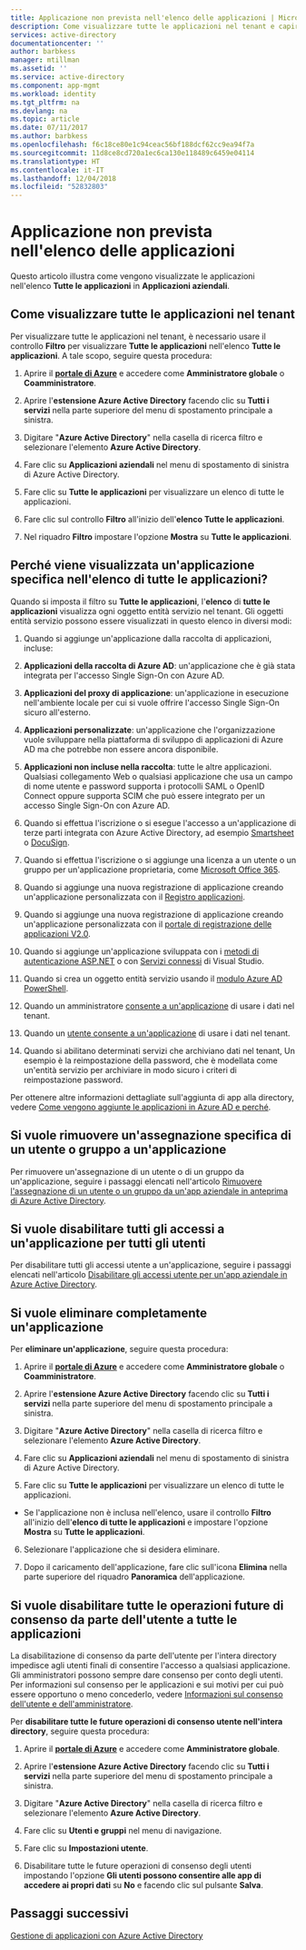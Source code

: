 ```yaml
---
title: Applicazione non prevista nell'elenco delle applicazioni | Microsoft Docs
description: Come visualizzare tutte le applicazioni nel tenant e capire come le applicazioni vengono visualizzate nell'elenco Tutte le applicazioni in Applicazioni aziendali
services: active-directory
documentationcenter: ''
author: barbkess
manager: mtillman
ms.assetid: ''
ms.service: active-directory
ms.component: app-mgmt
ms.workload: identity
ms.tgt_pltfrm: na
ms.devlang: na
ms.topic: article
ms.date: 07/11/2017
ms.author: barbkess
ms.openlocfilehash: f6c18ce80e1c94ceac56bf188dcf62cc9ea94f7a
ms.sourcegitcommit: 11d8ce8cd720a1ec6ca130e118489c6459e04114
ms.translationtype: HT
ms.contentlocale: it-IT
ms.lasthandoff: 12/04/2018
ms.locfileid: "52832803"
---
```

# <a name="unexpected-application-in-my-applications-list"></a>Applicazione non prevista nell'elenco delle applicazioni

Questo articolo illustra come vengono visualizzate le applicazioni nell'elenco **Tutte le applicazioni** in **Applicazioni aziendali**. 

## <a name="how-to-see-all-applications-in-your-tenant"></a>Come visualizzare tutte le applicazioni nel tenant

Per visualizzare tutte le applicazioni nel tenant, è necessario usare il controllo **Filtro** per visualizzare **Tutte le applicazioni** nell'elenco **Tutte le applicazioni**. A tale scopo, seguire questa procedura:

1.  Aprire il [**portale di Azure**](https://portal.azure.com/) e accedere come **Amministratore globale** o **Coamministratore**.

2.  Aprire l'**estensione Azure Active Directory** facendo clic su **Tutti i servizi** nella parte superiore del menu di spostamento principale a sinistra.

3.  Digitare "**Azure Active Directory**" nella casella di ricerca filtro e selezionare l'elemento **Azure Active Directory**.

4.  Fare clic su **Applicazioni aziendali** nel menu di spostamento di sinistra di Azure Active Directory.

5.  Fare clic su **Tutte le applicazioni** per visualizzare un elenco di tutte le applicazioni.

6.  Fare clic sul controllo **Filtro** all'inizio dell'**elenco Tutte le applicazioni**.

7.  Nel riquadro **Filtro** impostare l'opzione **Mostra** su **Tutte le applicazioni**.

## <a name="why-does-a-specific-application-appear-in-my-all-applications-list"></a>Perché viene visualizzata un'applicazione specifica nell'elenco di tutte le applicazioni?

Quando si imposta il filtro su **Tutte le applicazioni**, l'**elenco** di **tutte le applicazioni** visualizza ogni oggetto entità servizio nel tenant. Gli oggetti entità servizio possono essere visualizzati in questo elenco in diversi modi:

1.  Quando si aggiunge un'applicazione dalla raccolta di applicazioni, incluse:

   1. **Applicazioni della raccolta di Azure AD**: un'applicazione che è già stata integrata per l'accesso Single Sign-On con Azure AD.

   2. **Applicazioni del proxy di applicazione**: un'applicazione in esecuzione nell'ambiente locale per cui si vuole offrire l'accesso Single Sign-On sicuro all'esterno.

   3. **Applicazioni personalizzate**: un'applicazione che l'organizzazione vuole sviluppare nella piattaforma di sviluppo di applicazioni di Azure AD ma che potrebbe non essere ancora disponibile.

   4. **Applicazioni non incluse nella raccolta**: tutte le altre applicazioni. Qualsiasi collegamento Web o qualsiasi applicazione che usa un campo di nome utente e password supporta i protocolli SAML o OpenID Connect oppure supporta SCIM che può essere integrato per un accesso Single Sign-On con Azure AD.

2.  Quando si effettua l'iscrizione o si esegue l'accesso a un'applicazione di terze parti integrata con Azure Active Directory<sup></sup>, ad esempio [Smartsheet](https://app.smartsheet.com/b/home) o [DocuSign](https://www.docusign.net/member/MemberLogin.aspx).

3.  Quando si effettua l'iscrizione o si aggiunge una licenza a un utente o un gruppo per un'applicazione proprietaria, come [Microsoft Office 365](https://products.office.com/).

4.  Quando si aggiunge una nuova registrazione di applicazione creando un'applicazione personalizzata con il [Registro applicazioni](https://docs.microsoft.com/azure/active-directory/active-directory-app-registration).

5.  Quando si aggiunge una nuova registrazione di applicazione creando un'applicazione personalizzata con il [portale di registrazione delle applicazioni V2.0](https://docs.microsoft.com/azure/active-directory/develop/active-directory-v2-app-registration#visit-the-microsoft-app-registration-portal).

6.  Quando si aggiunge un'applicazione sviluppata con i [metodi di autenticazione ASP.NET](https://www.asp.net/visual-studio/overview/2013/creating-web-projects-in-visual-studio#orgauthoptions) o con [Servizi connessi](https://blogs.msdn.com/b/visualstudio/archive/2014/11/19/connecting-to-cloud-services.aspx) di Visual Studio.

7.  Quando si crea un oggetto entità servizio usando il [modulo Azure AD PowerShell](/powershell/azure/install-adv2?view=azureadps-2.0).

8.  Quando un amministratore [consente a un'applicazione](https://docs.microsoft.com/azure/active-directory/develop/active-directory-devhowto-multi-tenant-overview#understanding-user-and-admin-consent) di usare i dati nel tenant.

9.  Quando un [utente consente a un'applicazione](https://docs.microsoft.com/azure/active-directory/develop/active-directory-devhowto-multi-tenant-overview#understanding-user-and-admin-consent) di usare i dati nel tenant.

10. Quando si abilitano determinati servizi che archiviano dati nel tenant, Un esempio è la reimpostazione della password, che è modellata come un'entità servizio per archiviare in modo sicuro i criteri di reimpostazione password.

Per ottenere altre informazioni dettagliate sull'aggiunta di app alla directory, vedere [Come vengono aggiunte le applicazioni in Azure AD e perché](https://docs.microsoft.com/azure/active-directory/develop/active-directory-how-applications-are-added).

## <a name="i-want-to-remove-a-specific-users-or-groups-assignment-to-an-application"></a>Si vuole rimuovere un'assegnazione specifica di un utente o gruppo a un'applicazione

Per rimuovere un'assegnazione di un utente o di un gruppo da un'applicazione, seguire i passaggi elencati nell'articolo [Rimuovere l'assegnazione di un utente o un gruppo da un'app aziendale in anteprima di Azure Active Directory](https://docs.microsoft.com/azure/active-directory/active-directory-coreapps-remove-assignment-azure-portal).

## <a name="i-want-to-disable-all-access-to-an-application-for-every-user"></a>Si vuole disabilitare tutti gli accessi a un'applicazione per tutti gli utenti

Per disabilitare tutti gli accessi utente a un'applicazione, seguire i passaggi elencati nell'articolo [Disabilitare gli accessi utente per un'app aziendale in Azure Active Directory](https://docs.microsoft.com/azure/active-directory/active-directory-coreapps-disable-app-azure-portal).

## <a name="i-want-to-delete-an-application-entirely"></a>Si vuole eliminare completamente un'applicazione

Per **eliminare un'applicazione**, seguire questa procedura:

1.  Aprire il [**portale di Azure**](https://portal.azure.com/) e accedere come **Amministratore globale** o **Coamministratore**.

2.  Aprire l'**estensione Azure Active Directory** facendo clic su **Tutti i servizi** nella parte superiore del menu di spostamento principale a sinistra.

3.  Digitare "**Azure Active Directory**" nella casella di ricerca filtro e selezionare l'elemento **Azure Active Directory**.

4.  Fare clic su **Applicazioni aziendali** nel menu di spostamento di sinistra di Azure Active Directory.

5.  Fare clic su **Tutte le applicazioni** per visualizzare un elenco di tutte le applicazioni.

  * Se l'applicazione non è inclusa nell'elenco, usare il controllo **Filtro** all'inizio dell'**elenco di tutte le applicazioni** e impostare l'opzione **Mostra** su **Tutte le applicazioni**.

6.  Selezionare l'applicazione che si desidera eliminare.

7.  Dopo il caricamento dell'applicazione, fare clic sull'icona **Elimina** nella parte superiore del riquadro **Panoramica** dell'applicazione.

## <a name="i-want-to-disable-all-future-user-consent-operations-to-any-application"></a>Si vuole disabilitare tutte le operazioni future di consenso da parte dell'utente a tutte le applicazioni

La disabilitazione di consenso da parte dell'utente per l'intera directory impedisce agli utenti finali di consentire l'accesso a qualsiasi applicazione. Gli amministratori possono sempre dare consenso per conto degli utenti. Per informazioni sul consenso per le applicazioni e sui motivi per cui può essere opportuno o meno concederlo, vedere [Informazioni sul consenso dell'utente e dell'amministratore](https://docs.microsoft.com/azure/active-directory/develop/active-directory-devhowto-multi-tenant-overview#understanding-user-and-admin-consent).

Per **disabilitare tutte le future operazioni di consenso utente nell'intera directory**, seguire questa procedura:

1.  Aprire il [**portale di Azure**](https://portal.azure.com/) e accedere come **Amministratore globale**.

2.  Aprire l'**estensione Azure Active Directory** facendo clic su **Tutti i servizi** nella parte superiore del menu di spostamento principale a sinistra.

3.  Digitare "**Azure Active Directory**" nella casella di ricerca filtro e selezionare l'elemento **Azure Active Directory**.

4.  Fare clic su **Utenti e gruppi** nel menu di navigazione.

5.  Fare clic su **Impostazioni utente**.

6.  Disabilitare tutte le future operazioni di consenso degli utenti impostando l'opzione **Gli utenti possono consentire alle app di accedere ai propri dati** su **No** e facendo clic sul pulsante **Salva**.

## <a name="next-steps"></a>Passaggi successivi
[Gestione di applicazioni con Azure Active Directory](what-is-application-management.md)
